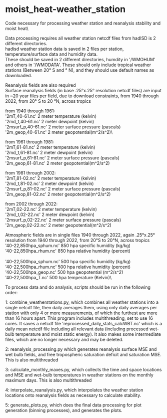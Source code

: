 # moist_heat-weather_station
Code necessary for processing weather station and reanalysis stability and moist heat\

Data processing requires all weather station netcdf files from hadISD is 2 different directories.\
hadisd weather station data is saved in 2 files per station, temperature/surface data and humidity data.\
These should be saved in 2 different directories, humdity in '/WMOHUM' and others in '/WMODATA'.  These should only include tropical weather stations (Between 20&deg; S and &deg; N), and they should use default names as downloaded.

Reanalysis fields are also required\
Surface reanalysis fields (in base .25&deg;x.25&deg; resolution netcdf files) are input in ~20 year files per field, due to download constraints, from 1940 through 2022, from 20&deg; S to 20 &deg;N, across tropics

from 1940 through 1961:\
'2mT,40-61.nc' 2 meter temperature (kelvin)\
'2md_t,40-61.nc' 2 meter dewpoint (kelvin)\
'2msurf_p,40-61.nc' 2 meter surface pressure (pascals)\
'2m_geop,40-61.nc' 2 meter geopotential(m^2/s^2)\


from 1961 through 1981:\
'2mT,61-81.nc' 2 meter temperature (kelvin)\
'2md_t,61-81.nc' 2 meter  dewpoint (kelvin)\
'2msurf_p,61-81.nc' 2 meter surface pressure (pascals)\
'2m_geop,61-81.nc' 2 meter geopotential(m^2/s^2)


from 1981 through 2002:\
'2mT,81-02.nc' 2 meter temperature (kelvin)\
'2md_t,81-02.nc' 2 meter  dewpoint (kelvin)\
'2msurf_p,81-02.nc' 2 meter surface pressure (pascals)\
'2m_geop,81-02.nc' 2 meter geopotential(m^2/s^2)


from 2002 through 2022:\
'2mT,02-22.nc' 2 meter temperature (kelvin)\
'2md_t,02-22.nc' 2 meter  dewpoint (kelvin)\
'2msurf_p,02-22.nc' 2 meter surface pressure (pascals)\
'2m_geop,02-22.nc' 2 meter geopotential(m^2/s^2)


Atmospheric fields are in single files 1940 through 2022, again .25&deg;x.25&deg; resolution from 1940 through 2022, from 20&deg;S to 20&deg;N, across tropics\
'40-22,850hpa_sphum.nc' 850 hpa specific humidity (kg/kg)\
'40-22,850hpa_rhum.nc'  850 hpa relative humidity (percent)\
\
'40-22,500hpa_sphum.nc' 500 hpa specific humidity (kg/kg)\
'40-22,500hpa_rhum.nc' 500 hpa relative humidity (percent)\
'40-22,500hpa_geop.nc' 500 hpa geopotential (m^2/s^2)\
'40-22,500hpa_T.nc' 500 hpa temperature (Kelvin)\

To process data and do analysis, scripts should be run in  the following order:

1: combine_weatherstations.py, which combines all weather stations into a single netcdf file, then daily averages them, using only daily averages per station with only 4 or more measurements, of which the furthest are more than 16 hours apart.
This program includes multithreading, set to use 16 cores.  It saves a netcdf file 'reprocessed_daily_stats_calcWBT.nc' which is a daily mean netcdf file including all relevant data (including processed wet-bulb temperature and moist static energy).
It also makes some intermediate files, which are no longer necessary and may be deleted.

2: reanalysis_processing.py which generates reanalysis surface MSE and wet bulb fields, and free tropospheric saturation deficit and saturation MSE.  This is also multithreaded

3: calculate_monthly_maxes.py, which collects the time and space locations and MSE and wet-bulb temperatures in weather stations on the monthly maximum days.  This is also multithreaded

4: interpolate_reanalysis.py, which interpolates the weather station locations onto reanalysis fields as necessary to calculate stability.

5: generate_plots.py, which does the final data processing for plot generation (binning processes), and generates the plots.

